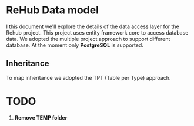 # ReHub Data model
I this document we'll explore the details of the data access layer for the Rehub project.
This project uses entity framework core to access database data. We adopted the multiple project approach to support different database.
At the moment only <b>PostgreSQL</b> is supported.
## Inheritance
To map inheritance we adopted the TPT (Table per Type) approach. 



# TODO
1. <b>Remove TEMP folder</b>